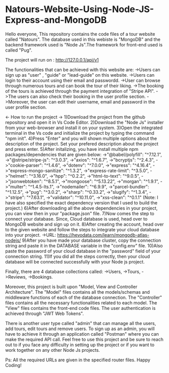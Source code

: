 # Natours-Website-Using-Node-JS-Express-and-MongoDB
Hello everyone,
This repository contains the code files of a tour website called "Natours". The database used in this webiste is "MongoDB" and the backend framework used is "Node Js".The framework for front-end used is called "Pug".

The project will run on : http://127.0.0.1/api/v1

The functionalities that can be achieved with this website are:
->Users can sign up as "user" , "guide" or "lead-guide" on this website.
->Users can login to their account using their email and passwordd.
->User can browse through numerous tours and can book the tour of their liking.
->The booking of the tours is achieved through the payment integration of "Stripe API".
->The users can also check their booking in the user profile section.
->Moreover, the user can edit their username, email and password in the user profile section.

<- How to run the project ->
1)Download the project from the github repository and open it in Vs Code Editor.
2)Download the "Node Js" installer from your web-browser and install it on your system.
3)Open the integrated terminal in the Vs code and initialize the project by typing the command "npm init".
4)Press "Enter" and you will shown multiple options about the description of the project. Set your prefered description about the project and press enter.
5)After initalizing, you have install multiple npm packages/dependencies that are given below:
  ->"@babel/polyfill": "^7.12.1",
  ->"@stripe/stripe-js": "^3.0.3",
  ->"axios": "^1.6.7",
  ->"bcryptjs": "^2.4.3",
  ->"cookie-parser": "^1.4.6",
  ->"dotenv": "^7.0.0",
  ->"express": "^4.16.4",
  ->"express-mongo-sanitize": "^1.3.2",
  ->"express-rate-limit": "^3.5.0",
  ->"helmet": "^3.16.0",
  ->"hpp": "^0.2.2",
  ->"html-to-text": "^9.0.5",
  ->"jsonwebtoken": "^8.5.1",
  ->"mongoose": "^5.13.22",
  ->"morgan": "^1.9.1",
  ->"multer": "^1.4.5-lts.1",
  ->"nodemailer": "^6.9.9",
  ->"parcel-bundler": "^1.12.5",
  ->"pug": "^3.0.2",
  ->"sharp": "^0.33.2",
  ->"slugify": "^1.3.4",
  ->"stripe": "^7.63.1",
  ->"validator": "^10.11.0",
  ->"xss-clean": "^0.1.1"
  (Note: I have also specified the exact dependency version that I used to build the project.)
6)After downloading all the above dependencies in your project, you can view then in your "package.json" file.
7)Now comes the step to connect your database. Since, Cloud database is used, head over to MongoDB website and sign up on it.
8)After creating the account, head over to the given website and follow the steps to integrate your cloud database into your project.
  ->URL: https://hevodata.com/learn/mongodb-atlas-nodejs/
9)After you have made your database cluster, copy the connection string and paste it in the DATABASE variable in the "config.env" file.
10)Also paste the password of your cloud database in the "password" field of your connection string.
11)If you did all the steps correctly, then your cloud database will be connected successfully with your Node js project.

Finally, there are 4 database collections called:
->Users,
->Tours,
->Reviews,
->Bookings.

Moreover, this project is built upon "Model, View and Controller Architecture". The "Model" files contains all the models/schemas and middleware functions of each of the database connection. The "Controller" files contains all the necessary functionalities related to each model. The "View" files contains the front-end code files. The user authentication is achieved through "JWT Web Tokens".

There is another user type called "admin" that can manage all the users, add tours, edit tours and remove users. To sign up as an admin, you will have to achieve it through an application called "Postman" where you can make the required API call.
Feel free to use this project and be sure to reach out to if you face any difficulty in setting up the project or if you want to work together on any other Node Js projects.

Ps: All the required URLs are given in the specified router files.
Happy Coding!
